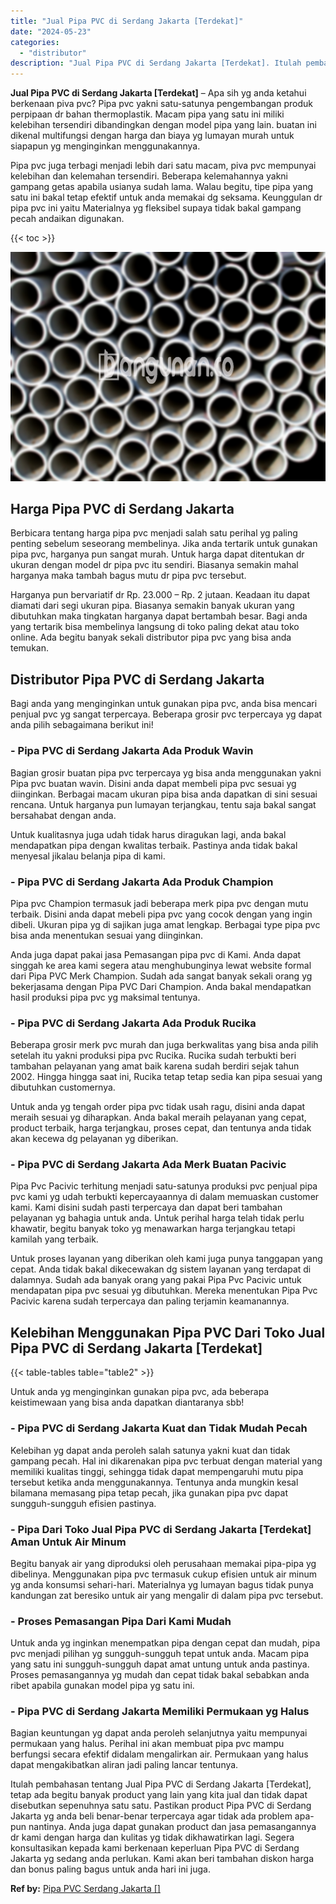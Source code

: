 ```yaml
---
title: "Jual Pipa PVC di Serdang Jakarta [Terdekat]"
date: "2024-05-23"
categories: 
  - "distributor"
description: "Jual Pipa PVC di Serdang Jakarta [Terdekat]. Itulah pembahasan tentang Jual Pipa PVC di Serdang Jakarta [Terdekat], tetap ada begitu banyak product yang la..."
---
```


**Jual Pipa PVC di Serdang Jakarta \[Terdekat\]** – Apa sih yg anda ketahui berkenaan piva pvc? Pipa pvc yakni satu-satunya pengembangan produk perpipaan dr bahan thermoplastik. Macam pipa yang satu ini miliki kelebihan tersendiri dibandingkan dengan model pipa yang lain. buatan ini dikenal multifungsi dengan harga dan biaya yg lumayan murah untuk siapapun yg menginginkan menggunakannya.

Pipa pvc juga terbagi menjadi lebih dari satu macam, piva pvc mempunyai kelebihan dan kelemahan tersendiri. Beberapa kelemahannya yakni gampang getas apabila usianya sudah lama. Walau begitu, tipe pipa yang satu ini bakal tetap efektif untuk anda memakai dg seksama. Keunggulan dr pipa pvc ini yaitu Materialnya yg fleksibel supaya tidak bakal gampang pecah andaikan digunakan.

{{< toc >}}

![Jual Pipa PVC di Serdang Jakarta [Terdekat]](/images/jaul-pipa-pvc-50.png)

## Harga Pipa PVC di Serdang Jakarta

Berbicara tentang harga pipa pvc menjadi salah satu perihal yg paling penting sebelum seseorang membelinya. Jika anda tertarik untuk gunakan pipa pvc, harganya pun sangat murah. Untuk harga dapat ditentukan dr ukuran dengan model dr pipa pvc itu sendiri. Biasanya semakin mahal harganya maka tambah bagus mutu dr pipa pvc tersebut.

Harganya pun bervariatif dr Rp. 23.000 – Rp. 2 jutaan. Keadaan itu dapat diamati dari segi ukuran pipa. Biasanya semakin banyak ukuran yang dibutuhkan maka tingkatan harganya dapat bertambah besar. Bagi anda yang tertarik bisa membelinya langsung di toko paling dekat atau toko online. Ada begitu banyak sekali distributor pipa pvc yang bisa anda temukan.

## Distributor Pipa PVC di Serdang Jakarta

Bagi anda yang menginginkan untuk gunakan pipa pvc, anda bisa mencari penjual pvc yg sangat terpercaya. Beberapa grosir pvc terpercaya yg dapat anda pilih sebagaimana berikut ini!

### \- Pipa PVC di Serdang Jakarta Ada Produk Wavin

Bagian grosir buatan pipa pvc terpercaya yg bisa anda menggunakan yakni Pipa pvc buatan wavin. Disini anda dapat membeli pipa pvc sesuai yg diinginkan. Berbagai macam ukuran pipa bisa anda dapatkan di sini sesuai rencana. Untuk harganya pun lumayan terjangkau, tentu saja bakal sangat bersahabat dengan anda.

Untuk kualitasnya juga udah tidak harus diragukan lagi, anda bakal mendapatkan pipa dengan kwalitas terbaik. Pastinya anda tidak bakal menyesal jikalau belanja pipa di kami.

### \- Pipa PVC di Serdang Jakarta Ada Produk Champion

Pipa pvc Champion termasuk jadi beberapa merk pipa pvc dengan mutu terbaik. Disini anda dapat mebeli pipa pvc yang cocok dengan yang ingin dibeli. Ukuran pipa yg di sajikan juga amat lengkap. Berbagai type pipa pvc bisa anda menentukan sesuai yang diinginkan.

Anda juga dapat pakai jasa Pemasangan pipa pvc di Kami. Anda dapat singgah ke area kami segera atau menghubunginya lewat website formal dari Pipa PVC Merk Champion. Sudah ada sangat banyak sekali orang yg bekerjasama dengan Pipa PVC Dari Champion. Anda bakal mendapatkan hasil produksi pipa pvc yg maksimal tentunya.

### \- Pipa PVC di Serdang Jakarta Ada Produk Rucika

Beberapa grosir merk pvc murah dan juga berkwalitas yang bisa anda pilih setelah itu yakni produksi pipa pvc Rucika. Rucika sudah terbukti beri tambahan pelayanan yang amat baik karena sudah berdiri sejak tahun 2002. Hingga hingga saat ini, Rucika tetap tetap sedia kan pipa sesuai yang dibutuhkan customernya.

Untuk anda yg tengah order pipa pvc tidak usah ragu, disini anda dapat meraih sesuai yg diharapkan. Anda bakal meraih pelayanan yang cepat, product terbaik, harga terjangkau, proses cepat, dan tentunya anda tidak akan kecewa dg pelayanan yg diberikan.

### \- Pipa PVC di Serdang Jakarta Ada Merk Buatan Pacivic

Pipa Pvc Pacivic terhitung menjadi satu-satunya produksi pvc penjual pipa pvc kami yg udah terbukti kepercayaannya di dalam memuaskan customer kami. Kami disini sudah pasti terpercaya dan dapat beri tambahan pelayanan yg bahagia untuk anda. Untuk perihal harga telah tidak perlu khawatir, begitu banyak toko yg menawarkan harga terjangkau tetapi kamilah yang terbaik.

Untuk proses layanan yang diberikan oleh kami juga punya tanggapan yang cepat. Anda tidak bakal dikecewakan dg sistem layanan yang terdapat di dalamnya. Sudah ada banyak orang yang pakai Pipa Pvc Pacivic untuk mendapatan pipa pvc sesuai yg dibutuhkan. Mereka menentukan Pipa Pvc Pacivic karena sudah terpercaya dan paling terjamin keamanannya.

## Kelebihan Menggunakan Pipa PVC Dari Toko Jual Pipa PVC di Serdang Jakarta \[Terdekat\]

{{< table-tables table="table2" >}}

Untuk anda yg menginginkan gunakan pipa pvc, ada beberapa keistimewaan yang bisa anda dapatkan diantaranya sbb!

### \- Pipa PVC di Serdang Jakarta Kuat dan Tidak Mudah Pecah

Kelebihan yg dapat anda peroleh salah satunya yakni kuat dan tidak gampang pecah. Hal ini dikarenakan pipa pvc terbuat dengan material yang memiliki kualitas tinggi, sehingga tidak dapat mempengaruhi mutu pipa tersebut ketika anda menggunakannya. Tentunya anda mungkin kesal bilamana memasang pipa tetap pecah, jika gunakan pipa pvc dapat sungguh-sungguh efisien pastinya.

### \- Pipa Dari Toko Jual Pipa PVC di Serdang Jakarta \[Terdekat\] Aman Untuk Air Minum

Begitu banyak air yang diproduksi oleh perusahaan memakai pipa-pipa yg dibelinya. Menggunakan pipa pvc termasuk cukup efisien untuk air minum yg anda konsumsi sehari-hari. Materialnya yg lumayan bagus tidak punya kandungan zat beresiko untuk air yang mengalir di dalam pipa pvc tersebut.

### \- Proses Pemasangan Pipa Dari Kami Mudah

Untuk anda yg inginkan menempatkan pipa dengan cepat dan mudah, pipa pvc menjadi pilihan yg sungguh-sungguh tepat untuk anda. Macam pipa yang satu ini sungguh-sungguh dapat amat untung untuk anda pastinya. Proses pemasangannya yg mudah dan cepat tidak bakal sebabkan anda ribet apabila gunakan model pipa yg satu ini.

### \- Pipa PVC di Serdang Jakarta Memiliki Permukaan yg Halus

Bagian keuntungan yg dapat anda peroleh selanjutnya yaitu mempunyai permukaan yang halus. Perihal ini akan membuat pipa pvc mampu berfungsi secara efektif didalam mengalirkan air. Permukaan yang halus dapat mengakibatkan aliran jadi paling lancar tentunya.

Itulah pembahasan tentang Jual Pipa PVC di Serdang Jakarta \[Terdekat\], tetap ada begitu banyak product yang lain yang kita jual dan tidak dapat disebutkan sepenuhnya satu satu. Pastikan product Pipa PVC di Serdang Jakarta yg anda beli benar-benar terpercaya agar tidak ada problem apa-pun nantinya. Anda juga dapat gunakan product dan jasa pemasangannya dr kami dengan harga dan kulitas yg tidak dikhawatirkan lagi. Segera konsultasikan kepada kami berkenaan keperluan Pipa PVC di Serdang Jakarta yg sedang anda perlukan. Kami akan beri tambahan diskon harga dan bonus paling bagus untuk anda hari ini juga.

**Ref by:** [Pipa PVC Serdang Jakarta []](https://id.wikipedia.org/wiki/Pipa)
